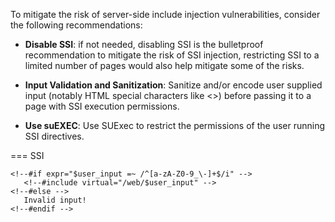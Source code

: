 To mitigate the risk of server-side include injection vulnerabilities, consider the following recommendations:

- __Disable SSI__: if not needed, disabling SSI is the bulletproof recommendation to mitigate the risk of SSI injection, restricting SSI to a limited number of pages would also help mitigate some of the risks.

- __Input Validation and Sanitization__: Sanitize and/or encode user supplied input (notably HTML special characters like <>) before passing it to a page with SSI execution permissions.

- __Use suEXEC__: Use SUExec to restrict the permissions of the user running SSI directives.


=== SSI
  ```ssi
  <!--#if expr="$user_input =~ /^[a-zA-Z0-9_\-]+$/i" -->
     <!--#include virtual="/web/$user_input" -->
  <!--#else -->
     Invalid input!
  <!--#endif -->
  ```